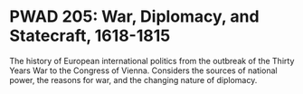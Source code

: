 # PWAD 205: War, Diplomacy, and Statecraft, 1618-1815

The history of European international politics from the outbreak of the Thirty Years War to the Congress of Vienna. Considers the sources of national power, the reasons for war, and the changing nature of diplomacy.